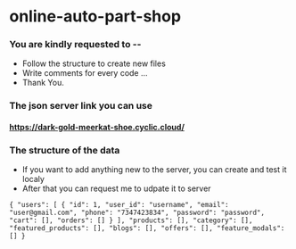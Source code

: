 # online-auto-part-shop

### You are kindly requested to --

- Follow the structure to create new files
- Write comments for every code ...
- Thank You.

### The json server link you can use

#### https://dark-gold-meerkat-shoe.cyclic.cloud/

### The structure of the data

- If you want to add anything new to the server, you can create and test it localy
- After that you can request me to udpate it to server

`{
  "users": [
    {
      "id": 1,
      "user_id": "username",
      "email": "user@gmail.com",
      "phone": "7347423834",
      "password": "password",
      "cart": [],
      "orders": []
    }
  ],
  "products": [],
  "category": [],
  "featured_products": [],
  "blogs": [],
  "offers": [],
  "feature_modals": []
}
`
